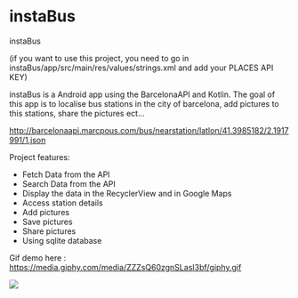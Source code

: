 # instaBus
instaBus

(if you want to use this project, you need to go in instaBus/app/src/main/res/values/strings.xml and add your PLACES API KEY)

instaBus is a Android app using the BarcelonaAPI and Kotlin.
The goal of this app is to localise bus stations in the city of barcelona, add pictures to this stations, share the pictures ect...

http://barcelonaapi.marcpous.com/bus/nearstation/latlon/41.3985182/2.1917991/1.json

Project features:
 - Fetch Data from the API
 - Search Data from the API
 - Display the data in the RecyclerView and in Google Maps
 - Access station details
 - Add pictures
 - Save pictures
 - Share pictures
 - Using sqlite database

Gif demo here : https://media.giphy.com/media/ZZZsQ60zgnSLasI3bf/giphy.gif

![](https://media.giphy.com/media/ZZZsQ60zgnSLasI3bf/giphy.gif)
